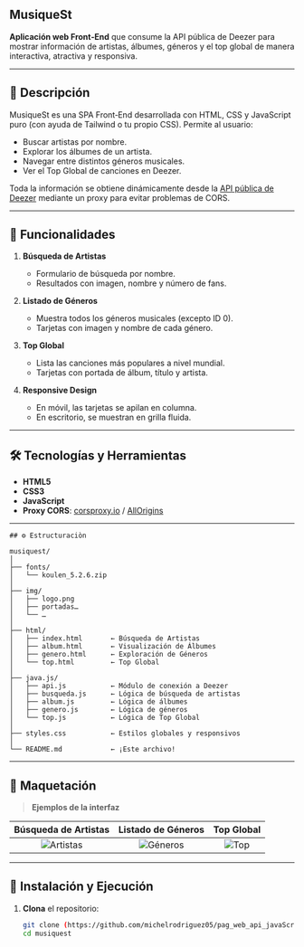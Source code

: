 ## MusiqueSt

**Aplicación web Front‑End** que consume la API pública de Deezer para mostrar información de artistas, álbumes, géneros y el top global de manera interactiva, atractiva y responsiva.

---

## 📖 Descripción

MusiqueSt es una SPA Front‑End desarrollada con HTML, CSS y JavaScript puro (con ayuda de Tailwind o tu propio CSS). Permite al usuario:

- Buscar artistas por nombre.
- Explorar los álbumes de un artista.
- Navegar entre distintos géneros musicales.
- Ver el Top Global de canciones en Deezer.

Toda la información se obtiene dinámicamente desde la [API pública de Deezer](https://developers.deezer.com/api) mediante un proxy para evitar problemas de CORS.

---

## 🚀 Funcionalidades

1. **Búsqueda de Artistas**  
   - Formulario de búsqueda por nombre.
   - Resultados con imagen, nombre y número de fans.


2. **Listado de Géneros**  
   - Muestra todos los géneros musicales (excepto ID 0).
   - Tarjetas con imagen y nombre de cada género.

3. **Top Global**  
   - Lista las canciones más populares a nivel mundial.
   - Tarjetas con portada de álbum, título y artista.

4. **Responsive Design**  
   - En móvil, las tarjetas se apilan en columna.
   - En escritorio, se muestran en grilla fluida.

---

## 🛠 Tecnologías y Herramientas

- **HTML5**  
- **CSS3**  
- **JavaScript**  
- **Proxy CORS**: [corsproxy.io](https://corsproxy.io) / [AllOrigins](https://api.allorigins.win)  
 

---


```
## ⚙️ Estructuraciòn

musiquest/
│
├── fonts/             
│   └── koulen_5.2.6.zip
│
├── img/               
│   ├── logo.png
│   ├── portadas…
│   └── …
│
├── html/
│   ├── index.html       ← Búsqueda de Artistas
│   ├── album.html       ← Visualización de Álbumes
│   ├── genero.html      ← Exploración de Géneros
│   └── top.html         ← Top Global
│
├── java.js/
│   ├── api.js           ← Módulo de conexión a Deezer
│   ├── busqueda.js      ← Lógica de búsqueda de artistas
│   ├── album.js         ← Lógica de álbumes
│   ├── genero.js        ← Lógica de géneros
│   └── top.js           ← Lógica de Top Global
│
├── styles.css           ← Estilos globales y responsivos
│
└── README.md            ← ¡Este archivo!
```

---

## 🎨 Maquetación

> **Ejemplos de la interfaz** 

| Búsqueda de Artistas | Listado de Géneros | Top Global          |
|:--------------------:|:------------------:|:-------------------:|
| ![Artistas](./img/art.png) | ![Géneros](./img/gene.png) | ![Top](./img/top.png) |

---

## 🚀 Instalación y Ejecución

1. **Clona** el repositorio:
   ```bash
   git clone (https://github.com/michelrodriguez05/pag_web_api_javaScript)
   cd musiquest